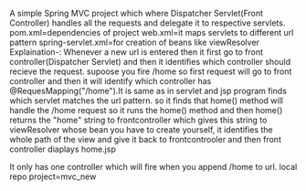 A simple Spring MVC project which where Dispatcher Servlet(Front Controller) handles all the requests and delegate it to respective servlets.
pom.xml=dependencies of project
web.xml=it maps servlets to different url pattern
spring-servlet.xml=for creation of beans like viewResolver
Explaination-:
Whenever a new url is entered then it first go to front controller(Dispatcher Servlet) and then it identifies which controller should recieve the request.
supoose you fire /home so first request will go to front controller and then it will identify which controller has @RequesMapping("/home").It is same as in servlet and jsp program finds which servlet matches the url pattern. so it finds that home() method will handle the /home request so it runs the home() method and then home()
returns the "home" string to frontcontroller which gives this string to viewResolver whose bean you have to create yourself, it identifies the whole path of the view and give it back to frontcontrooler and then front controller diaplays home.jsp

It only has one controller which will fire when you append /home to url.
local repo project=mvc_new
